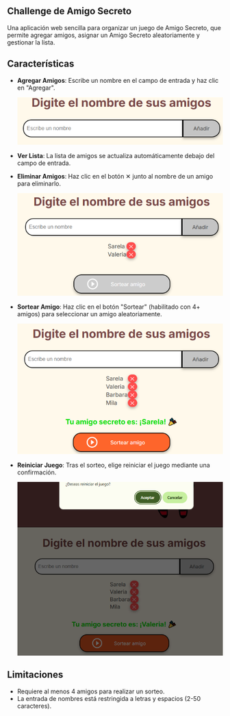 
## **Challenge de Amigo Secreto**

Una aplicación web sencilla para organizar un juego de Amigo Secreto, que permite agregar amigos, asignar un Amigo Secreto aleatoriamente y gestionar la lista.


## Características
- **Agregar Amigos**: Escribe un nombre en el campo de entrada y haz clic en "Agregar".

    ![Agregar](assets/1.png)

- **Ver Lista**: La lista de amigos se actualiza automáticamente debajo del campo de entrada.

- **Eliminar Amigos**: Haz clic en el botón ✕ junto al nombre de un amigo para eliminarlo.

    ![Eliminar](assets/2.png)

- **Sortear Amigo**: Haz clic en el botón "Sortear" (habilitado con 4+ amigos) para seleccionar un amigo aleatoriamente.

    ![Sortear](assets/3.png)

- **Reiniciar Juego**: Tras el sorteo, elige reiniciar el juego mediante una confirmación.

    ![Reiniciar](assets/4.png)


## Limitaciones
- Requiere al menos 4 amigos para realizar un sorteo.
- La entrada de nombres está restringida a letras y espacios (2-50 caracteres).


